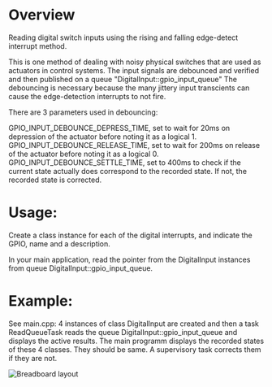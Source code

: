 
# Overview

Reading digital switch inputs using the rising and falling edge-detect interrupt method.

This is one method of dealing with noisy physical switches that are used as 
actuators in control systems. The input signals are debounced and verified
and then published on a queue "DigitalInput::gpio_input_queue"
The debouncing is necessary because the many jittery input transcients can 
cause the edge-detection interrupts to not fire. 

There are 3 parameters used in debouncing:

GPIO_INPUT_DEBOUNCE_DEPRESS_TIME, set to wait for 20ms on depression of the actuator before noting it as a logical 1.
GPIO_INPUT_DEBOUNCE_RELEASE_TIME, set to wait for 200ms on release of the actuator before noting it as a logical 0.
GPIO_INPUT_DEBOUNCE_SETTLE_TIME, set to 400ms to check if the current state actually does correspond to the recorded state. If not, the recorded state is corrected.

# Usage:

Create a class instance for each of the digital interrupts, and indicate the GPIO, name and a description.

In your main application, read the pointer from the DigitalInput instances from queue DigitalInput::gpio_input_queue.

# Example:

See main.cpp: 4 instances of class DigitalInput are created and then a task ReadQueueTask reads the queue DigitalInput::gpio_input_queue
and displays the active results. The main programm displays the recorded states of these 4 classes. They should be same. 
A supervisory task corrects them if they are not.

![Breadboard layout](/fritzing/DigitalInputTest.png)
